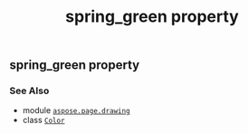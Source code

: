 ﻿---
title: spring_green property
second_title: Aspose.Page for Python via .NET API References
description: 
type: docs
weight: 1450
url: /python-net/aspose.page.drawing/color/spring_green/
is_root: false
---

## spring_green property


### See Also
* module [`aspose.page.drawing`](../../)
* class [`Color`](/page/python-net/aspose.page.drawing/color)
